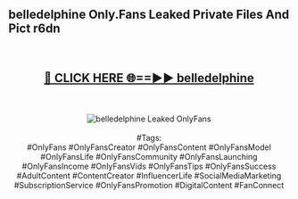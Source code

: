 <h2>belledelphine Only.Fans Leaked Private Files And Pict r6dn</h2>
<br>
<div align="center">
<h2><a href="https://mediafiles.top/belledelphine" rel="nofollow">🔴 CLICK HERE 🌐==►► belledelphine</a></h2>
<br>
<br>
<a href="https://mediafiles.top/belledelphine" rel="nofollow" data-target="animated-image.originalLink"><img src="https://i.ibb.co.com/WyWwxjT/player-gif2.gif" alt="belledelphine Leaked OnlyFans" style="max-width: 100%; display: inline-block;" data-target="animated-image.originalImage"></a>
<br><br>
#Tags:
<br>
#OnlyFans #OnlyFansCreator #OnlyFansContent #OnlyFansModel #OnlyFansLife #OnlyFansCommunity #OnlyFansLaunching #OnlyFansIncome #OnlyFansVids #OnlyFansTips #OnlyFansSuccess #AdultContent #ContentCreator #InfluencerLife #SocialMediaMarketing #SubscriptionService #OnlyFansPromotion #DigitalContent #FanConnect
</div>
<br>